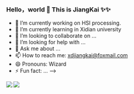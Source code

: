 ### Hello，world 👋 This is JiangKai ✨✨

- 🔭 I’m currently working on HSI processing.
- 🌱 I’m currently learning in Xidian university
- 👯 I’m looking to collaborate on ...
- 🤔 I’m looking for help with ...
- 💬 Ask me about ...
- 📫 How to reach me: xdjiangkai@foxmail.com
- 😄 Pronouns: Wizard 
- ⚡ Fun fact: ...
-->

<a href="https://github.com/anuraghazra/github-readme-stats">
  <img align="left" src="https://github-readme-stats.vercel.app/api?username=xdjiangkai&count_private=true&show_icons=true" />
</a>
<a href="https://github.com/anuraghazra/github-readme-stats">
  <img align="left" src="https://github-readme-stats.vercel.app/api/top-langs/?username=xdjiangkai" />
</a>



<!--
**icey-zhang/icey-zhang** is a ✨ _special_ ✨ repository because its `README.md` (this file) appears on your GitHub profile.

Here are some ideas to get you started:

- 🔭 I’m currently working on ...
- 🌱 I’m currently learning ...
- 👯 I’m looking to collaborate on ...
- 🤔 I’m looking for help with ...
- 💬 Ask me about ...
- 📫 How to reach me: ...
- 😄 Pronouns: ...
- ⚡ Fun fact: ...
-->




